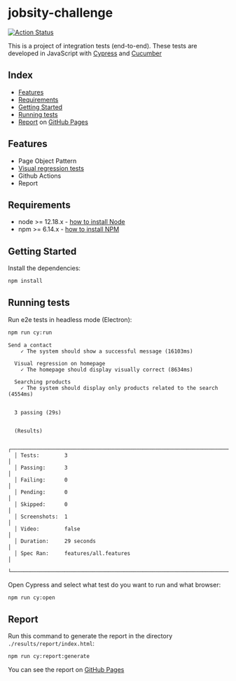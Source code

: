 # jobsity-challenge

[![Action Status](https://github.com/WarleyGabriel/jobsity-challenge/workflows/CI/badge.svg)](https://github.com/WarleyGabriel/jobsity-challenge/actions)

This is a project of integration tests (end-to-end).
These tests are developed in JavaScript with [Cypress](https://www.cypress.io/) and [Cucumber](https://cucumber.io/)

## Index

- [Features](#Features)
- [Requirements](#Requirements)
- [Getting Started](#Getting-Started)
- [Running tests](#Running-tests)
- [Report](#Report) on [GitHub Pages](https://warleygabriel.github.io/jobsity-challenge/)

## Features

- Page Object Pattern
- [Visual regression tests](https://github.com/meinaart/cypress-plugin-snapshots)
- Github Actions
- Report

## Requirements

- node >= 12.18.x - [how to install Node](https://nodejs.org/en/download/)
- npm >= 6.14.x - [how to install NPM](https://www.npmjs.com/get-npm)

## Getting Started

Install the dependencies:

```bash
npm install
```

## Running tests

Run e2e tests in headless mode (Electron):

```bash
npm run cy:run
```

```
Send a contact
    ✓ The system should show a successful message (16103ms)

  Visual regression on homepage
    ✓ The homepage should display visually correct (8634ms)

  Searching products
    ✓ The system should display only products related to the search (4554ms)


  3 passing (29s)


  (Results)

  ┌────────────────────────────────────────────────────────────────────────────────────────────────┐
  │ Tests:        3                                                                                │
  │ Passing:      3                                                                                │
  │ Failing:      0                                                                                │
  │ Pending:      0                                                                                │
  │ Skipped:      0                                                                                │
  │ Screenshots:  1                                                                                │
  │ Video:        false                                                                            │
  │ Duration:     29 seconds                                                                       │
  │ Spec Ran:     features/all.features                                                            │
  └────────────────────────────────────────────────────────────────────────────────────────────────┘
```

Open Cypress and select what test do you want to run and what browser:

```bash
npm run cy:open
```

## Report

Run this command to generate the report in the directory `./results/report/index.html`:

```bash
npm run cy:report:generate
```

You can see the report on [GitHub Pages](https://warleygabriel.github.io/jobsity-challenge/)

